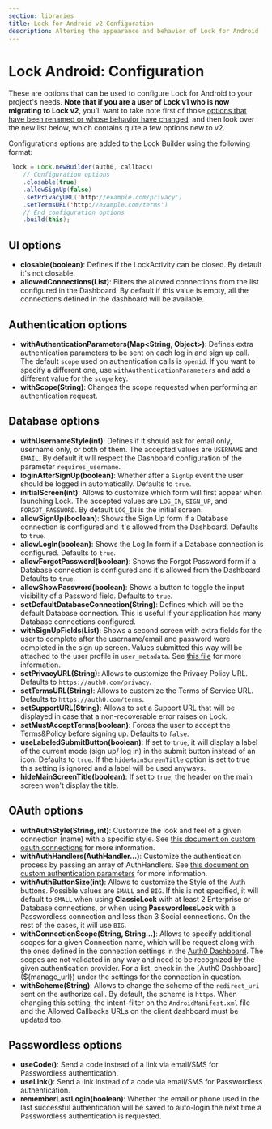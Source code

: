 ```yaml
---
section: libraries
title: Lock for Android v2 Configuration
description: Altering the appearance and behavior of Lock for Android
---
```

# Lock Android: Configuration

These are options that can be used to configure Lock for Android to your project's needs. **Note that if you are a user of Lock v1 who is now migrating to Lock v2**, you'll want to take note first of those [options that have been renamed or whose behavior have changed](/libraries/lock-android/migration-guide), and then look over the new list below, which contains quite a few options new to v2.

Configurations options are added to the Lock Builder using the following format:

```java
 lock = Lock.newBuilder(auth0, callback)
    // Configuration options
    .closable(true)
    .allowSignUp(false)
    .setPrivacyURL('http://example.com/privacy')
    .setTermsURL('http://example.com/terms')
    // End configuration options
    .build(this);
```

## UI options

- **closable(boolean)**: Defines if the LockActivity can be closed. By default it's not closable.
- **allowedConnections(List<String>)**: Filters the allowed connections from the list configured in the Dashboard. By default if this value is empty, all the connections defined in the dashboard will be available.

## Authentication options

- **withAuthenticationParameters(Map<String, Object>)**: Defines extra authentication parameters to be sent on each log in and sign up call. The default `scope` used on authentication calls is `openid`. If you want to specify a different one, use `withAuthenticationParameters` and add a different value for the `scope` key.
- **withScope(String)**: Changes the scope requested when performing an authentication request.

## Database options

- **withUsernameStyle(int)**: Defines if it should ask for email only, username only, or both of them. The accepted values are `USERNAME` and `EMAIL`. By default it will respect the Dashboard configuration of the parameter `requires_username`.
- **loginAfterSignUp(boolean)**: Whether after a `SignUp` event the user should be logged in automatically. Defaults to `true`.
- **initialScreen(int)**: Allows to customize which form will first appear when launching Lock. The accepted values are `LOG_IN`, `SIGN_UP`, and `FORGOT_PASSWORD`. By default `LOG_IN` is the initial screen.
- **allowSignUp(boolean)**: Shows the Sign Up form if a Database connection is configured and it's allowed from the Dashboard. Defaults to `true`.
- **allowLogIn(boolean)**: Shows the Log In form if a Database connection is configured. Defaults to `true`.
- **allowForgotPassword(boolean)**: Shows the Forgot Password form if a Database connection is configured and it's allowed from the Dashboard. Defaults to `true`.
- **allowShowPassword(boolean)**: Shows a button to toggle the input visibility of a Password field. Defaults to `true`.
- **setDefaultDatabaseConnection(String)**: Defines which will be the default Database connection. This is useful if your application has many Database connections configured.
- **withSignUpFields(List<CustomField>)**: Shows a second screen with extra fields for the user to complete after the username/email and password were completed in the sign up screen. Values submitted this way will be attached to the user profile in `user_metadata`. See [this file](/libraries/lock-android/custom-fields) for more information.
- **setPrivacyURL(String)**: Allows to customize the Privacy Policy URL. Defaults to `https://auth0.com/privacy`.
- **setTermsURL(String)**: Allows to customize the Terms of Service URL. Defaults to `https://auth0.com/terms`.
- **setSupportURL(String)**: Allows to set a Support URL that will be displayed in case that a non-recoverable error raises on Lock.
- **setMustAcceptTerms(boolean)**: Forces the user to accept the Terms&Policy before signing up. Defaults to `false`.
- **useLabeledSubmitButton(boolean)**: If set to `true`, it will display a label of the current mode (sign up/ log in) in the submit button instead of an icon. Defaults to `true`. If the `hideMainScreenTitle` option is set to true this setting is ignored and a label will be used anyways.
- **hideMainScreenTitle(boolean)**: If set to `true`, the header on the main screen won't display the title.

## OAuth options

- **withAuthStyle(String, int)**: Customize the look and feel of a given connection (name) with a specific style. See [this document on custom oauth connections](/libraries/lock-android/v2/custom-theming#custom-oauth-connection-buttons) for more information.
- **withAuthHandlers(AuthHandler...)**: Customize the authentication process by passing an array of AuthHandlers. See [this document on custom authentication parameters](/libraries/lock-android/custom-authentication-providers) for more information.
- **withAuthButtonSize(int)**: Allows to customize the Style of the Auth buttons. Possible values are `SMALL` and `BIG`. If this is not specified, it will default to `SMALL` when using **ClassicLock** with at least 2 Enterprise or Database connections, or when using **PasswordlessLock** with a Passwordless connection and less than 3 Social connections. On the rest of the cases, it will use `BIG`.
- **withConnectionScope(String, String...)**: Allows to specify additional scopes for a given Connection name, which will be request along with the ones defined in the connection settings in the [Auth0 Dashboard](${manage_url}). The scopes are not validated in any way and need to be recognized by the given authentication provider. For a list, check in the [Auth0 Dashboard](${manage_url}) under the settings for the connection in question.
- **withScheme(String)**: Allows to change the scheme of the `redirect_uri` sent on the authorize call. By default, the scheme is `https`. When changing this setting, the intent-filter on the `AndroidManifest.xml` file and the Allowed Callbacks URLs on the client dashboard must be updated too.

## Passwordless options

- **useCode()**: Send a code instead of a link via email/SMS for Passwordless authentication.
- **useLink()**: Send a link instead of a code via email/SMS for Passwordless authentication.
- **rememberLastLogin(boolean)**: Whether the email or phone used in the last successful authentication will be saved to auto-login the next time a Passwordless authentication is requested.

